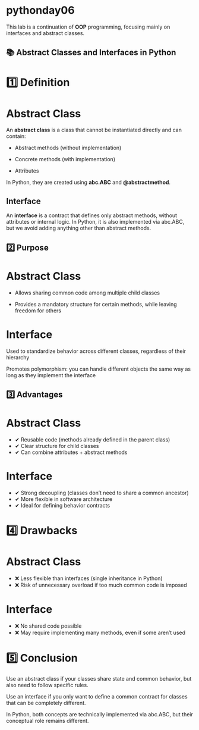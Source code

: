 # pythonday06
This lab is a continuation of **OOP** programming, focusing mainly on interfaces and abstract classes.

## 📚 Abstract Classes and Interfaces in Python
# 1️⃣ Definition
# Abstract Class
An **abstract class** is a class that cannot be instantiated directly and can contain:

- Abstract methods (without implementation)

- Concrete methods (with implementation)

- Attributes

In Python, they are created using **abc.ABC** and **@abstractmethod**.

## Interface
An **interface** is a contract that defines only abstract methods, without attributes or internal logic.
In Python, it is also implemented via abc.ABC, but we avoid adding anything other than abstract methods.

## 2️⃣ Purpose
# Abstract Class
- Allows sharing common code among multiple child classes

- Provides a mandatory structure for certain methods, while leaving freedom for others

# Interface
Used to standardize behavior across different classes, regardless of their hierarchy

Promotes polymorphism: you can handle different objects the same way as long as they implement the interface

## 3️⃣ Advantages
# Abstract Class
- ✔ Reusable code (methods already defined in the parent class)
- ✔ Clear structure for child classes
- ✔ Can combine attributes + abstract methods

# Interface
- ✔ Strong decoupling (classes don’t need to share a common ancestor)
- ✔ More flexible in software architecture
- ✔ Ideal for defining behavior contracts

# 4️⃣ Drawbacks
# Abstract Class
- ❌ Less flexible than interfaces (single inheritance in Python)
- ❌ Risk of unnecessary overload if too much common code is imposed

# Interface
- ❌ No shared code possible
- ❌ May require implementing many methods, even if some aren’t used

# 5️⃣ Conclusion
Use an abstract class if your classes share state and common behavior, but also need to follow specific rules.

Use an interface if you only want to define a common contract for classes that can be completely different.

In Python, both concepts are technically implemented via abc.ABC, but their conceptual role remains different.